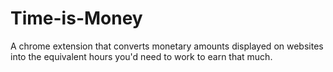 # Time-is-Money
A chrome extension that converts monetary amounts displayed on websites into the equivalent hours you'd need to work to earn that much.
